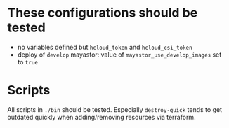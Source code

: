# These configurations should be tested

- no variables defined but `hcloud_token` and `hcloud_csi_token`
- deploy of `develop` mayastor: value of `mayastor_use_develop_images` set to `true`

# Scripts

All scripts in `./bin` should be tested. Especially `destroy-quick` tends to
get outdated quickly when adding/removing resources via terraform.
